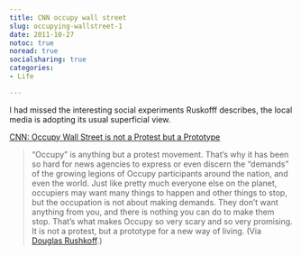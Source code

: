 ```yaml
---
title: CNN occupy wall street
slug: occupying-wallstreet-1
date: 2011-10-27
notoc: true
noread: true
socialsharing: true
categories: 
- Life

---
```

I had missed the interesting social experiments Ruskofff describes, the local media is adopting its usual superficial view.
  
[CNN: Occupy Wall Street is not a Protest but a Prototype][google]  

> &#x201c;Occupy&#x201d; is anything but a protest movement. That&#x2019;s why it has been so hard for news agencies to express or even discern the &#x201c;demands&#x201d; of the growing legions of Occupy participants around the nation, and even the world. Just like pretty much everyone else on the planet, occupiers may want many things to happen and other things to stop, but the occupation is not about making demands. They don&#x2019;t want anything from you, and there is nothing you can do to make them stop. That&#x2019;s what makes Occupy so very scary and so very promising. It is not a protest, but a prototype for a new way of living.&#xa0;(Via [Douglas Rushkoff][rushkoff].)

[google]: http://feedproxy.google.com/~r/douglasrushkoff/~3/L_N2AhbaHXg/cnn-occupy-wall-street-is-not-a-protest-but-a-prototype.html
[rushkoff]: http://rushkoff.com/
